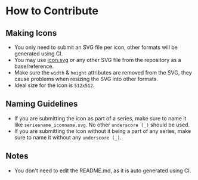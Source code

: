 # How to Contribute

## Making Icons
* You only need to submit an SVG file per icon, other formats will be generated using CI.
* You may use [icon.svg](icon.svg) or any other SVG file from the repository as a base/reference.
* Make sure the `width` & `height` attributes are removed from the SVG, they cause problems when resizing the SVG into other formats.
* Ideal size for the icon is `512x512`.

## Naming Guidelines
* If you are submitting the icon as part of a series, make sure to name it like `seriesname_iconname.svg`. No other `underscore (_)` should be used.
* If you are submitting the icon without it being a part of any series, make sure to name it without any `underscore (_)`.

## Notes
* You don't need to edit the README.md, as it is auto generated using CI.
